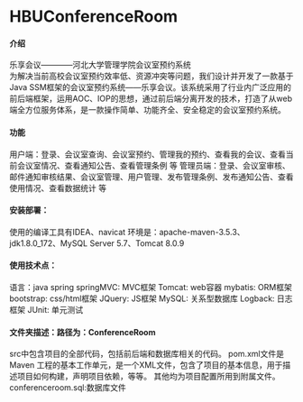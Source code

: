# HBUConferenceRoom

#### 介绍

乐享会议————河北大学管理学院会议室预约系统  
为解决当前高校会议室预约效率低、资源冲突等问题，我们设计并开发了一款基于Java SSM框架的会议室预约系统——乐享会议。该系统采用了行业内广泛应用的前后端框架，运用AOC、IOP的思想，通过前后端分离开发的技术，打造了从web端全方位服务体系，是一款操作简单、功能齐全、安全稳定的会议室预约系统。

#### 功能

用户端：登录、会议室查询、会议室预约、管理我的预约、查看我的会议、查看当前会议室情况、查看通知公告、查看管理条例 等
管理员端：登录、会议室审核、邮件通知审核结果、会议室管理、用户管理、发布管理条例、发布通知公告、查看使用情况、查看数据统计 等  

#### 安装部署：

使用的编译工具有IDEA、navicat
环境是：apache-maven-3.5.3、jdk1.8.0_172、MySQL Server 5.7、Tomcat 8.0.9

#### 使用技术点：

语言：java
spring
springMVC: MVC框架
Tomcat: web容器
mybatis: ORM框架
bootstrap: css/html框架
JQuery: JS框架
MySQL: 关系型数据库
Logback: 日志框架
JUnit: 单元测试



#### 文件夹描述：路径为：ConferenceRoom

src中包含项目的全部代码，包括前后端和数据库相关的代码。
pom.xml文件是 Maven 工程的基本工作单元，是一个XML文件，包含了项目的基本信息，用于描述项目如何构建，声明项目依赖，等等。
其他均为项目配置所用到附属文件。
conferenceroom.sql:数据库文件



